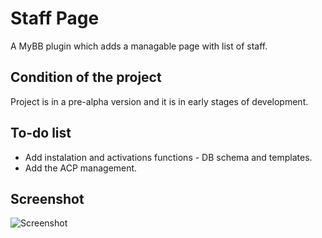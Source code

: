 # Staff Page
A MyBB plugin which adds a managable page with list of staff.

## Condition of the project
Project is in a pre-alpha version and it is in early stages of development.

## To-do list
* Add instalation and activations functions - DB schema and templates.
* Add the ACP management.

## Screenshot

![Screenshot](http://i.imgur.com/jgM9avn.png)
